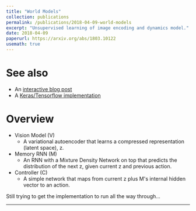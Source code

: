 ```yaml
---
title: "World Models"
collection: publications
permalink: /publications/2018-04-09-world-models
excerpt: "Unsupervised learning of image encoding and dynamics model."
date: 2018-04-09
paperurl: https://arxiv.org/abs/1803.10122
usemath: true
---
```


# See also 

* An [interactive blog post](https://worldmodels.github.io/)
* A [Keras/Tensorflow implementation](https://github.com/AppliedDataSciencePartners/WorldModels)

# Overview

* Vision Model (V)
  * A variational autoencoder that learns a compressed representation (latent space), z.
* Memory RNN (M)
  * An RNN with a Mixture Density Network on top that predicts the distribution of the next z, given current z and previous action.
* Controller (C)
  * A simple network that maps from current z plus M's internal hidden vector to an action.


Still trying to get the implementation to run all the way through...

---
